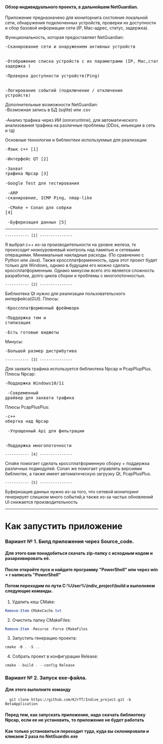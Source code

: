 #### Обзор индивидуального проекта, в дальнейшем NetGuardian.

Приложение предназначено для мониторнига состояния локальной сети, обнаружения подключенных устройств, проверки их доступности и сбор базовой информации сети (IP, Mac-адрес, статус, задержка). 

Функциональность, которая предоставляет NetGuardian:
    <br><pre>-Сканирование сети и онаружением активных устройств</br>
    <br>-Отображение списка устройств с их параметрами (IP, Mac,статус, задержка )</br>
    <br>-Проверка доступности устройств(Ping)</br>
    <br>-Логирование событий (подключение / отключение устройств)</br></pre>

Дополнительные возможности NetGuardian:
    <br>-Возможная запись в БД (sqlite) или .csv</br>
    <br>-Анализ трафика через ИИ (onnxruntime), для автоматического анализования трафика на различные проблемы (DDos, инъекции в сеть и тд) </br></pre>

Основные технологии и библиотеки используемые для реализации:
    <br><pre>-Язык c++ [1]</br>
    <br>-Интерфейс QT [2]</br>
    <br>-Захват трафика Npcap [3]</br>
    <br>-Google Test для тестирования</br>
   <br> -ARP -сканировние, ICMP Ping, nmap-like</br>
   <br> -CMake + Conan для собрки [4]</br>
   <br> -Буферизация данных [5]</br></pre>

-------------------------------------------------------------------------------------------------------------------------
    ----------- [1] ---------------
    
Я выбрал c++ из-за производительности на уровне железа, тк проихсодит низкоуровневый контроль над памятью и сетевыми операциями. Минимальные накладные расходы. (По сравнению с Python или Java).
Также кроссплатформенность, одна этот проект будет только для Windows, однако в будущем его можно сделать кроссплатформенным.
Однако минусом всего это является сложность разработки, долго цикла сборки и проблемы с многопоточностью. 

    ----------- [2] ---------------

Библиотека Qt нужно для реализации пользовательского интерфейса(GUI). 
Плюсы:
   <br><pre>-Кроссплатформенный фреймворк</br>
    <br>-Поддержка тем и стилизация</br>
    <br>-Есть готовые виджеты</br></pre>
Минусы:
    <br><pre>-Большой размер дистрибутива </br></pre>

    ----------- [3] ---------------

Для захвата трафика используется библиотека Npcap и PcapPlupPlus.
Плюсы Npcap:
    <br><pre>-Поддержка Windows10/11 </br>
   <br> -Современный драйвер для захвата трафика</br></pre>
Плюсы PcapPlusPlus:
    <br><pre>-с++ обертка над Npcap</br>
   <br> -Упрощенный Api для фильтрации</br>
    <br>-Поддержка многопоточности</br></pre>

    ----------- [4] ---------------

Cmake помогает сделать кроссплатформенную сборку + поддержка различных подмодулей.
Conan же помогает управлять версиями библиотек, а также имеет автоматическую загрузку Qt, PcapPlusPlus.

    ----------- [5] ---------------

Буферизация данных нужно из-за того, что сетевой мониторинг генерирует слишком много событий,а также из-за частых обновлений UI снижается производительность




---------------------------------------------------------------------------------------------------------------

# Как запустить приложение 
### Вариант № 1. Билд приложения через Source_code.
#### Для этого вам понадобиться скачать zip-папку с исходным кодом и разархивировать её.
#### После откройте пуск и найдите программу "PowerShell" или через  win + r написать "PowerShell" 
#### Потом переходим по пути C:\%User%\indiv_project\build и выполняем следующие команды.

  1. Удалить кеш CMake:
```powershell
Remove-Item CMakeCache.txt
```

2. Очистить папку CMakeFiles:
```powershell
Remove-Item -Recurse -Force CMakeFiles
```

3. Запустить генерацию проекта:
```powershell
cmake -B . -S ..
```

4. Собрать проект в конфигурации Release:
```powershell
cmake --build . --config Release
```

### Вариант № 2. Запуск exe-файла.
#### Для этого выполните команду 
```
  git clone https://github.com/KJrTT/Indive_project.git -b BetaApplication
```
#### Перед тем, как запускать приложение, надо скачать библиотеку Npcap, если ее не установить, то приложение не будет работать
#### Как только установиться переходит туда, куда вы склонировали и кликаем 2 раза по NetGuardin.exe





